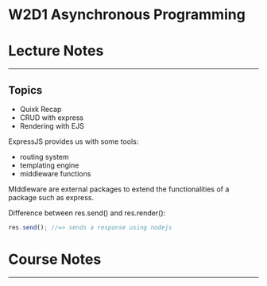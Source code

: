 # W2D1 Asynchronous Programming
# Lecture Notes
_________________
## Topics
- Quixk Recap
- CRUD with express
- Rendering with EJS

ExpressJS provides us with some tools:
- routing system
- templating engine
- middleware functions

MIddleware are external packages to extend the functionalities of a package such as express.

Difference between res.send() and res.render():
```javascript
res.send(); //=> sends a response using nodejs
```

# Course Notes
_________________
